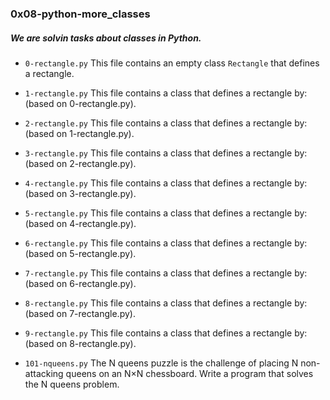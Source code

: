 ### 0x08-python-more_classes

##### We are solvin tasks about **classes** in Python.

* `0-rectangle.py` This file contains an empty class `Rectangle` that defines a rectangle.

* `1-rectangle.py` This file contains a class that defines a rectangle by: (based on 0-rectangle.py).

* `2-rectangle.py` This file contains a class that defines a rectangle by: (based on 1-rectangle.py).

* `3-rectangle.py` This file contains a class that defines a rectangle by: (based on 2-rectangle.py).

* `4-rectangle.py` This file contains a class that defines a rectangle by: (based on 3-rectangle.py).

* `5-rectangle.py` This file contains a class that defines a rectangle by: (based on 4-rectangle.py).

* `6-rectangle.py` This file contains a class that defines a rectangle by: (based on 5-rectangle.py).

* `7-rectangle.py` This file contains a class that defines a rectangle by: (based on 6-rectangle.py).

* `8-rectangle.py` This file contains a class that defines a rectangle by: (based on 7-rectangle.py).

* `9-rectangle.py` This file contains a class that defines a rectangle by: (based on 8-rectangle.py).

* `101-nqueens.py` The N queens puzzle is the challenge of placing N non-attacking queens on an N×N chessboard. Write a program that solves the N queens problem.